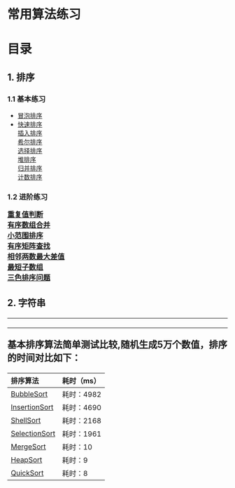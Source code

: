 # 常用算法练习

# 目录
## 1. 排序
### 1.1 基本练习

* [冒泡排序](https://github.com/LeeeYou/Algorithm2Practice/blob/master/src/com/algorithm2practice/sorting/basic/BubbleSort.java)<br>
* [快速排序](https://github.com/LeeeYou/Algorithm2Practice/blob/master/src/com/algorithm2practice/sorting/basic/QuickSort.java)<br>
[插入排序](https://github.com/LeeeYou/Algorithm2Practice/blob/master/src/com/algorithm2practice/sorting/basic/InsertionSort.java)<br>
[希尔排序](https://github.com/LeeeYou/Algorithm2Practice/blob/master/src/com/algorithm2practice/sorting/basic/HeapSort.java)<br>
[选择排序](https://github.com/LeeeYou/Algorithm2Practice/blob/master/src/com/algorithm2practice/sorting/basic/SelectionSort.java)<br>
[堆排序](https://github.com/LeeeYou/Algorithm2Practice/blob/master/src/com/algorithm2practice/sorting/basic/HeapSort.java)<br>
[归并排序](https://github.com/LeeeYou/Algorithm2Practice/blob/master/src/com/algorithm2practice/sorting/basic/MergeSort.java)<br>
[计数排序](https://github.com/LeeeYou/Algorithm2Practice/blob/master/src/com/algorithm2practice/sorting/basic/CountSort.java)<br>

<h3>1.2 进阶练习

[重复值判断](https://github.com/LeeeYou/Algorithm2Practice/blob/master/src/com/algorithm2practice/sorting/sorting3/Checker.java)<br>
[有序数组合并](https://github.com/LeeeYou/Algorithm2Practice/blob/master/src/com/algorithm2practice/sorting/sorting3/Merge.java)<br>
[小范围排序](https://github.com/LeeeYou/Algorithm2Practice/blob/master/src/com/algorithm2practice/sorting/sorting3/ScaleSort.java)<br>
[有序矩阵查找](https://github.com/LeeeYou/Algorithm2Practice/blob/master/src/com/algorithm2practice/sorting/sorting4/Finder.java)<br>
[相邻两数最大差值](https://github.com/LeeeYou/Algorithm2Practice/blob/master/src/com/algorithm2practice/sorting/sorting4/Gap.java)<br>
[最短子数组](https://github.com/LeeeYou/Algorithm2Practice/blob/master/src/com/algorithm2practice/sorting/sorting4/Subsequence.java)<br>
[三色排序问题](https://github.com/LeeeYou/Algorithm2Practice/blob/master/src/com/algorithm2practice/sorting/sorting4/ThreeColor.java)<br>

<h2>2. 字符串




---

---

基本排序算法简单测试比较,随机生成5万个数值，排序的时间对比如下：

|排序算法|耗时（ms）|
|:---|:---|
|[BubbleSort](https://github.com/LeeeYou/Algorithm2Practice/blob/master/src/com/algorithm2practice/sorting/basic/comparator_speed/BubbleSort.java) | 耗时：4982|
|[InsertionSort](https://github.com/LeeeYou/Algorithm2Practice/blob/master/src/com/algorithm2practice/sorting/basic/comparator_speed/InsertionSort.java)|耗时：4690 |
|[ShellSort](https://github.com/LeeeYou/Algorithm2Practice/blob/master/src/com/algorithm2practice/sorting/basic/comparator_speed/ShellSort.java)|耗时：2168 |
|[SelectionSort](https://github.com/LeeeYou/Algorithm2Practice/blob/master/src/com/algorithm2practice/sorting/basic/comparator_speed/SelectionSort.java)|耗时：1961 |
|[MergeSort](https://github.com/LeeeYou/Algorithm2Practice/blob/master/src/com/algorithm2practice/sorting/basic/comparator_speed/MergeSort.java)| 耗时：10|
|[HeapSort](https://github.com/LeeeYou/Algorithm2Practice/blob/master/src/com/algorithm2practice/sorting/basic/comparator_speed/HeapSort.java)| 耗时：9|
|[QuickSort](https://github.com/LeeeYou/Algorithm2Practice/blob/master/src/com/algorithm2practice/sorting/basic/comparator_speed/QuickSort.java)| 耗时：8|
